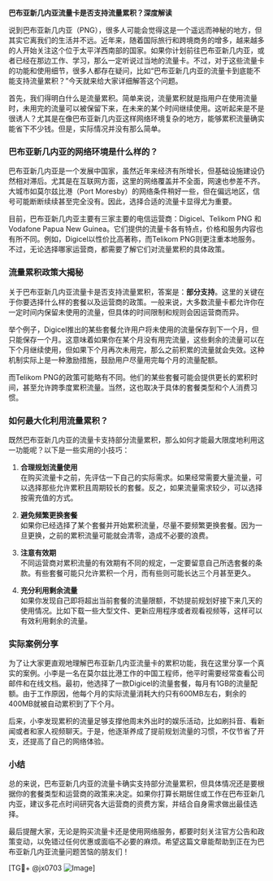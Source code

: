 **巴布亚新几内亚流量卡是否支持流量累积？深度解读**

说到巴布亚新几内亚（PNG），很多人可能会觉得这是一个遥远而神秘的地方，但其实它离我们的生活并不远。近年来，随着国际旅行和跨境商务的增多，越来越多的人开始关注这个位于太平洋西南部的国家。如果你计划前往巴布亚新几内亚，或者已经在那边工作、学习，那么一定听说过当地的流量卡。不过，对于这些流量卡的功能和使用细节，很多人都存在疑问，比如“巴布亚新几内亚的流量卡到底能不能支持流量累积？”今天就来给大家详细解答这个问题。

首先，我们得明白什么是流量累积。简单来说，流量累积就是指用户在使用流量时，未用完的流量可以被保留下来，在未来的某个时间继续使用。这听起来是不是很诱人？尤其是在像巴布亚新几内亚这样网络环境复杂的地方，能够累积流量确实能省下不少钱。但是，实际情况并没有那么简单。

### 巴布亚新几内亚的网络环境是什么样的？

巴布亚新几内亚是一个发展中国家，虽然近年来经济有所增长，但基础设施建设仍然相对滞后。尤其是在互联网方面，这里的网络覆盖并不全面，网速也参差不齐。大城市如莫尔兹比港（Port Moresby）的网络条件稍好一些，但在偏远地区，信号可能断断续续甚至完全没有。因此，选择合适的流量卡显得尤为重要。

目前，巴布亚新几内亚主要有三家主要的电信运营商：Digicel、Telikom PNG 和 Vodafone Papua New Guinea。它们提供的流量卡各有特点，价格和服务内容也有所不同。例如，Digicel以性价比高著称，而Telikom PNG则更注重本地服务。不过，无论选择哪家运营商，都需要了解它们对流量累积的具体政策。

### 流量累积政策大揭秘

关于巴布亚新几内亚流量卡是否支持流量累积，答案是：**部分支持**。这里的关键在于你要选择什么样的套餐以及运营商的政策。一般来说，大多数流量卡都允许你在一定时间内保留未使用的流量，但具体的时间限制和规则会因运营商而异。

举个例子，Digicel推出的某些套餐允许用户将未使用的流量保存到下一个月，但只能保存一个月。这意味着如果你在某个月没有用完流量，这些剩余的流量可以在下个月继续使用，但如果下个月再次未用完，那么之前积累的流量就会失效。这种机制实际上是一种激励措施，鼓励用户尽量用完每个月的流量配额。

而Telikom PNG的政策可能略有不同。他们的某些套餐可能会提供更长的累积时间，甚至允许跨季度累积流量。当然，这也取决于具体的套餐类型和个人消费习惯。

### 如何最大化利用流量累积？

既然巴布亚新几内亚的流量卡支持部分流量累积，那么如何才能最大限度地利用这一功能呢？以下是一些实用的小技巧：

1. **合理规划流量使用**  
   在购买流量卡之前，先评估一下自己的实际需求。如果经常需要大量流量，可以选择那些允许累积且周期较长的套餐。反之，如果流量需求较少，可以选择按需充值的方式。

2. **避免频繁更换套餐**  
   如果你已经选择了某个套餐并开始累积流量，尽量不要频繁更换套餐。因为一旦更换，之前的累积流量可能就会清零，造成不必要的浪费。

3. **注意有效期**  
   不同运营商对累积流量的有效期有不同的规定，一定要留意自己所选套餐的条款。有些套餐可能只允许累积一个月，而有些则可能长达三个月甚至更久。

4. **充分利用剩余流量**  
   如果你发现自己即将超出当前套餐的流量限额，不妨提前规划好接下来几天的使用情况。比如下载一些大型文件、更新应用程序或者观看视频等，这样可以有效利用剩余的流量。

### 实际案例分享

为了让大家更直观地理解巴布亚新几内亚流量卡的累积功能，我在这里分享一个真实的案例。小李是一名在莫尔兹比港工作的中国工程师，他平时需要经常查看公司邮件和在线文档。最初，他选择了一款Digicel的流量套餐，每月有1GB的流量配额。由于工作原因，他每个月的实际流量消耗大约只有600MB左右，剩余的400MB就被自动累积到了下个月。

后来，小李发现累积的流量足够支撑他周末外出时的娱乐活动，比如刷抖音、看新闻或者和家人视频聊天。于是，他逐渐养成了提前规划流量的习惯，不仅节省了开支，还提高了自己的网络体验。

### 小结

总的来说，巴布亚新几内亚的流量卡确实支持部分流量累积，但具体情况还是要根据你的套餐类型和运营商的政策来决定。如果你打算长期居住或工作在巴布亚新几内亚，建议多花点时间研究各大运营商的资费方案，并结合自身需求做出最佳选择。

最后提醒大家，无论是购买流量卡还是使用网络服务，都要时刻关注官方公告和政策变动，以免错过任何优惠或面临不必要的麻烦。希望这篇文章能帮助到正在为巴布亚新几内亚流量问题苦恼的朋友们！

[TG💪+ @jx0703 ![Image](https://github.com/user-attachments/assets/dbca1d08-cadb-493c-b0ec-ad6f7a83f270)]